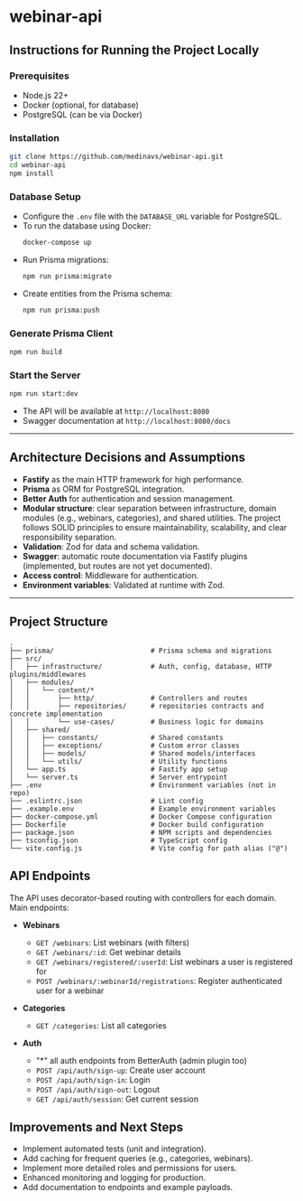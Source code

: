 # webinar-api

## Instructions for Running the Project Locally

### Prerequisites

- Node.js 22+
- Docker (optional, for database)
- PostgreSQL (can be via Docker)

### Installation

```sh
git clone https://github.com/medinavs/webinar-api.git
cd webinar-api
npm install
```

### Database Setup

- Configure the `.env` file with the `DATABASE_URL` variable for PostgreSQL.
- To run the database using Docker:
  ```sh
  docker-compose up
  ```
- Run Prisma migrations:
  ```sh
  npm run prisma:migrate
  ```
- Create entities from the Prisma schema:
  ```sh
  npm run prisma:push
  ```

### Generate Prisma Client

```sh
npm run build
```

### Start the Server

```sh
npm run start:dev
```

- The API will be available at `http://localhost:8080`
- Swagger documentation at `http://localhost:8080/docs`

---

## Architecture Decisions and Assumptions

- **Fastify** as the main HTTP framework for high performance.
- **Prisma** as ORM for PostgreSQL integration.
- **Better Auth** for authentication and session management.
- **Modular structure**: clear separation between infrastructure, domain modules (e.g., webinars, categories), and shared utilities. The project follows SOLID principles to ensure maintainability, scalability, and clear responsibility separation.
- **Validation**: Zod for data and schema validation.
- **Swagger**: automatic route documentation via Fastify plugins (implemented, but routes are not yet documented).
- **Access control**: Middleware for authentication.
- **Environment variables**: Validated at runtime with Zod.

---

## Project Structure

```
.
├── prisma/                        # Prisma schema and migrations
├── src/
│   ├── infrastructure/            # Auth, config, database, HTTP plugins/middlewares
│   ├── modules/
│   │   └── content/*
│   │       ├── http/              # Controllers and routes
│   │       ├── repositories/      # repositories contracts and concrete implementation
│   │       └── use-cases/         # Business logic for domains
│   ├── shared/
│   │   ├── constants/             # Shared constants
│   │   ├── exceptions/            # Custom error classes
│   │   ├── models/                # Shared models/interfaces
│   │   └── utils/                 # Utility functions
│   └── app.ts                     # Fastify app setup
│   └── server.ts                  # Server entrypoint
├── .env                           # Environment variables (not in repo)
├── .eslintrc.json                 # Lint config
├── .example.env                   # Example environment variables
├── docker-compose.yml             # Docker Compose configuration
├── Dockerfile                     # Docker build configuration
├── package.json                   # NPM scripts and dependencies
├── tsconfig.json                  # TypeScript config
└── vite.config.js                 # Vite config for path alias ("@")
```

## API Endpoints

The API uses decorator-based routing with controllers for each domain. Main endpoints:

- **Webinars**
  - `GET /webinars`: List webinars (with filters)
  - `GET /webinars/:id`: Get webinar details
  - `GET /webinars/registered/:userId`: List webinars a user is registered for
  - `POST /webinars/:webinarId/registrations`: Register authenticated user for a webinar

- **Categories**
  - `GET /categories`: List all categories

- **Auth**
  - "*" all auth endpoints from BetterAuth (admin plugin too)
  - `POST /api/auth/sign-up`: Create user account
  - `POST /api/auth/sign-in`: Login
  - `POST /api/auth/sign-out`: Logout
  - `GET /api/auth/session`: Get current session


## Improvements and Next Steps

- Implement automated tests (unit and integration).
- Add caching for frequent queries (e.g., categories, webinars).
- Implement more detailed roles and permissions for users.
- Enhanced monitoring and logging for production.
- Add documentation to endpoints and example payloads.
